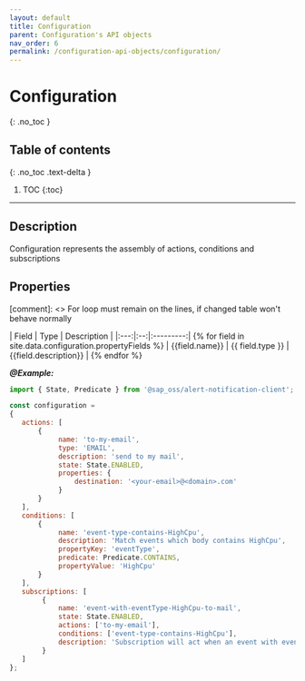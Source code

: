 ```yaml
---
layout: default
title: Configuration
parent: Configuration's API objects
nav_order: 6
permalink: /configuration-api-objects/configuration/
---
```


# Configuration
{: .no_toc }

## Table of contents
{: .no_toc .text-delta }

1. TOC
{:toc}

---

## Description

Configuration represents the assembly of actions, conditions and subscriptions

## Properties

[comment]: <> For loop must remain on the lines, if changed table won't behave normally

| Field | Type | Description |
|:---:|:--:|:---------:| {% for field in site.data.configuration.propertyFields %}
| {{field.name}} | {{ field.type }} | {{field.description}} | {% endfor %}


_**@Example:**_
```js
import { State, Predicate } from '@sap_oss/alert-notification-client';

const configuration =
{
   actions: [
       {
            name: 'to-my-email',
            type: 'EMAIL',
            description: 'send to my mail',
            state: State.ENABLED,
            properties: {
                destination: '<your-email>@<domain>.com'
            }
       }
   ],
   conditions: [
       {
            name: 'event-type-contains-HighCpu',
            description: 'Match events which body contains HighCpu',
            propertyKey: 'eventType',
            predicate: Predicate.CONTAINS,
            propertyValue: 'HighCpu'
       }
   ],
   subscriptions: [
        {
            name: 'event-with-eventType-HighCpu-to-mail',
            state: State.ENABLED,
            actions: ['to-my-email'],
            conditions: ['event-type-contains-HighCpu'],
            description: 'Subscription will act when an event with eventType - HighCpu is received and will send an email to me'
        }
   ]
};
```